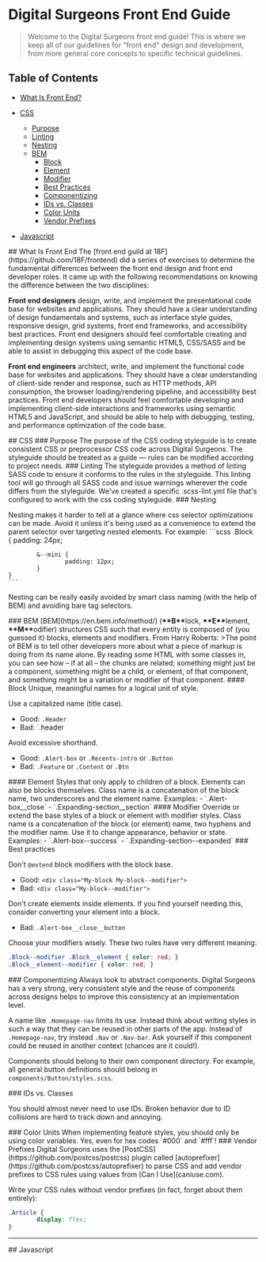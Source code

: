 # Digital Surgeons Front End Guide

> Welcome to the Digital Surgeons front end guide! This is where we keep all of our guidelines for "front end" design and development, from more general core concepts to specific technical guidelines.

## Table of Contents

- [What Is Front End?](#what-is-front-end)
- [CSS](#css)
	* [Purpose](#css-purpose)
	* [Linting](#css-linting)
	* [Nesting](#css-nesting)
	* [BEM](#css-bem)
		* [Block](#css-block)
		* [Element](#css-element)
		* [Modifier](#css-modifier)
		* [Best Practices](#css-bem-best-practices)
		* [Componentizing](#css-componentizing)
		* [IDs vs. Classes](#css-ids-vs-classes)
		* [Color Units](#css-color-units)
		* [Vendor Prefixes](#css-vendor-prefixes)


- [Javascript](#javascript)


<a name="what-is-front-end"/>
## What Is Front End
The [front end guild at 18F](https://github.com/18F/frontend) did a series of exercises to determine the fundamental differences between the front end design and front end developer roles. It came up with the following recommendations on knowing the difference between the two disciplines:

**Front end designers** design, write, and implement the presentational code base for websites and applications. They should have a clear understanding of design fundamentals and systems, such as interface style guides, responsive design, grid systems, front end frameworks, and accessibility best practices. Front end designers should feel comfortable creating and implementing design systems using semantic HTML5, CSS/SASS and be able to assist in debugging this aspect of the code base.

**Front end engineers** architect, write, and implement the functional code base for websites and applications. They should have a clear understanding of client-side render and response, such as HTTP methods, API consumption, the browser loading/rendering pipeline, and accessibility best practices. Front end developers should feel comfortable developing and implementing client-side interactions and frameworks using semantic HTML5 and JavaScript, and should be able to help with debugging, testing, and performance optimization of the code base.

<a name="css"/>
## CSS

<a name="purpose"/>
### Purpose
The purpose of the CSS coding styleguide is to create consistent CSS or preprocessor CSS code across Digital Surgeons. The styleguide should be treated as a guide — rules can be modified according to project needs.

<a name="css-linting"/>
### Linting
The styleguide provides a method of linting SASS code to ensure it conforms to the rules in the styleguide. This linting tool will go through all SASS code and issue warnings wherever the code differs from the styleguide. We've created a specific .scss-lint.yml file that's configured to work with the css coding styleguide.

<a name="css-nesting"/>
### Nesting

Nesting makes it harder to tell at a glance where css selector optimizations can be made. Avoid it unless it's being used as a convenience to extend the parent selector over targeting nested elements. For example:
	```scss
	.Block {
			padding: 24px;

			&--mini {
					padding: 12px;
			}
	}
	```

Nesting can be really easily avoided by smart class naming (with the help of BEM) and avoiding bare tag selectors.

<a name="css-bem"/>
### BEM
[BEM](https://en.bem.info/method/) (<b>**B**</b>lock, <b>**E**</b>lement, <b>**M**</b>odifier) structures CSS such that every entity is composed of (you guessed it) blocks, elements and modifiers. From Harry Roberts:
>The point of BEM is to tell other developers more about what a piece of markup is doing from its name alone. By reading some HTML with some classes in, you can see how – if at all – the chunks are related; something might just be a component, something might be a child, or element, of that component, and something might be a variation or modifier of that component.

<a name="css-block"/>
#### Block
Unique, meaningful names for a logical unit of style.

Use a capitalized name (title case).
- Good: `.Header`
- Bad: `.header

Avoid excessive shorthand.
- Good: `.Alert-box` or `.Recents-intro` or `.Button`
- Bad: `.Feature` or `.Content` or `.Btn`

<a name="css-element"/>
#### Element
Styles that only apply to children of a block. Elements can also be blocks themselves. Class name is a concatenation of the block name, two underscores and the element name. Examples:
- `.Alert-box__close`
- `.Expanding-section__section`

<a name="css-modifier"/>
#### Modifier
Override or extend the base styles of a block or element with modifier styles. Class name is a concatenation of the block (or element) name, two hyphens and the modifier name. Use it to change appearance, behavior or state. Examples:
- `.Alert-box--success`
- `.Expanding-section--expanded`

<a name="css-bem-best-practices"/>
### Best practices

Don't `@extend` block modifiers with the block base.
- Good: `<div class="My-block My-block--modifier">`
- Bad: `<div class="My-block--modifier">`

Don't create elements inside elements. If you find yourself needing this, consider converting your element into a block.
- Bad: `.Alert-box__close__button`

Choose your modifiers wisely. These two rules have very different meaning:

```scss
.Block--modifier .Block__element { color: red; }
.Block__element--modifier { color: red; }
```
<a name="css-componentizing"/>
### Componentizing
Always look to abstract components. Digital Surgeons has a very strong, very consistent style and the reuse of components across designs helps to improve this consistency at an implementation level.

A name like `.Homepage-nav` limits its use. Instead think about writing styles in such a way that they can be reused in other parts of the app. Instead of `.Homepage-nav`, try instead	`.Nav` or `.Nav-bar`. Ask yourself if this component could be reused in another context (chances are it could!).

Components should belong to their own component directory. For example, all general button definitions should belong in `components/Button/styles.scss`.

<a name="css-ids-vs-classes"/>
### IDs vs. Classes

You should almost never need to use IDs. Broken behavior due to ID collisions are hard to track down and annoying.

<a name="css-color-units"/>
### Color Units
When implementing feature styles, you should only be using color variables. Yes, even for hex codes `#000` and `#fff`!

<a name="css-vendor-prefixes"/>
### Vendor Prefixes
Digital Surgeons uses the [PostCSS](https://github.com/postcss/postcss) plugin called [autoprefixer](https://github.com/postcss/autoprefixer) to parse CSS and add vendor prefixes to CSS rules using values from [Can I Use](caniuse.com).

Write your CSS rules without vendor prefixes (in fact, forget about them
entirely):

```scss
.Article {
		display: flex;
}
```
***
<a name="javascript"/>
## Javascript
